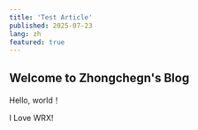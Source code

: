 ```yaml
---
title: 'Test Article'
published: 2025-07-23
lang: zh
featured: true
---
```


## Welcome to Zhongchegn's Blog

Hello, world！

I Love WRX!


